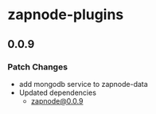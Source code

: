 # zapnode-plugins

## 0.0.9

### Patch Changes

- add mongodb service to zapnode-data
- Updated dependencies
  - zapnode@0.0.9
